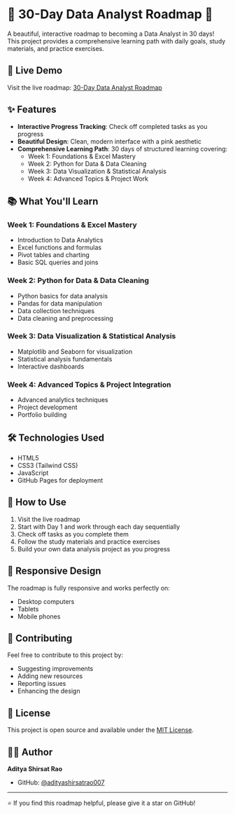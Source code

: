 # 🌸 30-Day Data Analyst Roadmap 🌸

A beautiful, interactive roadmap to becoming a Data Analyst in 30 days! This project provides a comprehensive learning path with daily goals, study materials, and practice exercises.

## 🚀 Live Demo

Visit the live roadmap: [30-Day Data Analyst Roadmap](https://adityashirsatrao007.github.io/Data-Analyst-Roadmap/)

## ✨ Features

- **Interactive Progress Tracking**: Check off completed tasks as you progress
- **Beautiful Design**: Clean, modern interface with a pink aesthetic
- **Comprehensive Learning Path**: 30 days of structured learning covering:
  - Week 1: Foundations & Excel Mastery
  - Week 2: Python for Data & Data Cleaning
  - Week 3: Data Visualization & Statistical Analysis
  - Week 4: Advanced Topics & Project Work

## 📚 What You'll Learn

### Week 1: Foundations & Excel Mastery
- Introduction to Data Analytics
- Excel functions and formulas
- Pivot tables and charting
- Basic SQL queries and joins

### Week 2: Python for Data & Data Cleaning
- Python basics for data analysis
- Pandas for data manipulation
- Data collection techniques
- Data cleaning and preprocessing

### Week 3: Data Visualization & Statistical Analysis
- Matplotlib and Seaborn for visualization
- Statistical analysis fundamentals
- Interactive dashboards

### Week 4: Advanced Topics & Project Integration
- Advanced analytics techniques
- Project development
- Portfolio building

## 🛠️ Technologies Used

- HTML5
- CSS3 (Tailwind CSS)
- JavaScript
- GitHub Pages for deployment

## 🎯 How to Use

1. Visit the live roadmap
2. Start with Day 1 and work through each day sequentially
3. Check off tasks as you complete them
4. Follow the study materials and practice exercises
5. Build your own data analysis project as you progress

## 📱 Responsive Design

The roadmap is fully responsive and works perfectly on:
- Desktop computers
- Tablets
- Mobile phones

## 🤝 Contributing

Feel free to contribute to this project by:
- Suggesting improvements
- Adding new resources
- Reporting issues
- Enhancing the design

## 📄 License

This project is open source and available under the [MIT License](LICENSE).

## 👨‍💻 Author

**Aditya Shirsat Rao**
- GitHub: [@adityashirsatrao007](https://github.com/adityashirsatrao007)

---

⭐ If you find this roadmap helpful, please give it a star on GitHub!
